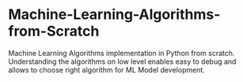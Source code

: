 # Machine-Learning-Algorithms-from-Scratch
Machine Learning Algorithms implementation in Python from scratch. Understanding the algorithms on low level enables easy to debug and allows to choose right algorithm for ML Model development. 
